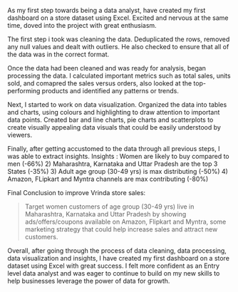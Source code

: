 As my first step towards being a data analyst, have created my first dashboard on a store dataset using Excel. Excited and nervous at the same time, doved into the project with great enthusiasm.

The first step i took was cleaning the data. Deduplicated the rows, removed any null values and dealt with outliers. He also checked to ensure that all of the data was in the correct format.

Once the data had been cleaned and was ready for analysis, began processing the data. I calculated important metrics such as total sales, units sold, and comapred the sales versus orders, also looked at the top-performing products and identified any patterns or trends.

Next, I started to work on data visualization. Organized the data into tables and charts, using colours and highlighting to draw attention to important data points. Created bar and line charts, pie charts and scatterplots to create visually appealing data visuals that could be easily understood by viewers.

Finally, after getting accustomed to the data through all previous steps, I was able to extract insights. 
Insights : Women are likely to buy compared to men (-66%)
2) Maharashtra, Karnataka and Uttar Pradesh are the top 3 States (-35%)
3) Adult age group (30-49 yrs) is max distributing (-50%)
4) Amazon, FLipkart and Myntra channels are max contributing (-80%)

Final Conclusion to improve Vrinda store sales:
> Target women customers of age group (30-49 yrs) live in Maharashtra, Karnataka and Uttar Pradesh by showing ads/offers/coupons available on Amazon, Flipkart and Myntra, some marketing strategy that could help increase sales and attract new customers.

Overall, after going through the process of data cleaning, data processing, data visualization and insights, I have created my first dashboard on a store dataset using Excel with great success. I felt more confident as an Entry level data analyst and was eager to continue to build on my new skills to help businesses leverage the power of data for growth.
